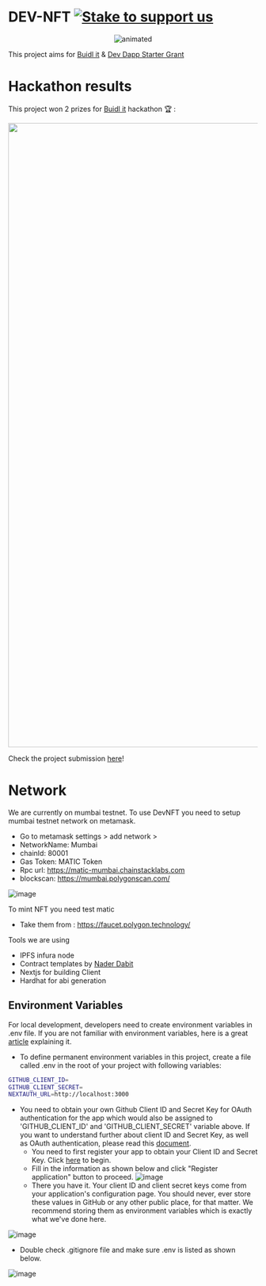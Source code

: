 # DEV-NFT [![Stake to support us](https://badge.devprotocol.xyz/0x803854e0676cd5892f6100eb452551D22e9c38ec/descriptive)](https://stakes.social/0x803854e0676cd5892f6100eb452551D22e9c38ec)


<p align="center">
  <img src="https://user-images.githubusercontent.com/50140834/168823877-14b29b62-1847-463a-af28-6ebd099435b5.png" alt="animated" />

</p>

This project aims for [Buidl it](https://buidlit.polygon.technology/) & [Dev Dapp Starter Grant](https://www.notion.so/Welcome-to-DEV-DAPP-STARTER-GRANTS-5cb95252f18540258111581ea54d8808)

# Hackathon results

This project won 2 prizes for [Buidl it](https://devfolio.co/submissions/devnft-210b) hackathon 🏆 :

<img width="1259" alt="" src="https://user-images.githubusercontent.com/50140834/147484853-81c5bae0-8a8a-40d8-bdcb-f50b795f59d1.png">

Check the project submission [here](https://devfolio.co/submissions/devnft-210b)!

# Network

We are currently on mumbai testnet. 
To use DevNFT you need to setup mumbai testnet network on metamask. 
- Go to metamask settings > add network > 
- NetworkName: 	Mumbai
- chainId:	80001
- Gas Token:	MATIC Token
- Rpc url: https://matic-mumbai.chainstacklabs.com
- blockscan: https://mumbai.polygonscan.com/

![image](https://user-images.githubusercontent.com/57281769/145784891-9902e059-59e8-442f-8ce1-ed7af6108784.png)

To mint NFT you need test matic 
- Take them from : https://faucet.polygon.technology/

Tools we are using
- IPFS infura node
- Contract templates by [Nader Dabit](https://github.com/dabit3)
- Nextjs for building Client
- Hardhat for abi generation

## Environment Variables
<!-- markdownlint-disable-next-line -->
For local development, developers need to create environment variables in .env file. If you are not familiar with environment variables, here is a great [article](https://medium.com/the-node-js-collection/making-your-node-js-work-everywhere-with-environment-variables-2da8cdf6e786) explaining it.
<!-- markdownlint-disable-next-line -->
- To define permanent environment variables in this project, create a file called .env in the root of your project with following variables:

```bash
GITHUB_CLIENT_ID=
GITHUB_CLIENT_SECRET=
NEXTAUTH_URL=http://localhost:3000
```
<!-- markdownlint-disable-next-line -->
- You need to obtain your own Github Client ID and Secret Key for OAuth authentication for the app which would also be assigned to 'GITHUB_CLIENT_ID' and 'GITHUB_CLIENT_SECRET' variable above. If you want to understand further about client ID and Secret Key, as well as OAuth authentication, please read this [document](https://docs.github.com/en/rest/guides/basics-of-authentication).
  - You need to first register your app to obtain your Client ID and Secret Key. Click [here](https://github.com/settings/applications/new) to begin.
  - Fill in the information as shown below and click "Register application" button to proceed.
![image](https://user-images.githubusercontent.com/38476995/151486332-b9223452-91ef-4b45-b96f-686db5015361.png)
  - There you have it. Your client ID and client secret keys come from your application's configuration page. You should never, ever store these values in GitHub or any other public place, for that matter. We recommend storing them as environment variables which is exactly what we've done here.
  
![image](https://user-images.githubusercontent.com/38476995/151487977-44958f32-bfdb-4efe-945a-0a428f6d5dcb.png)

- Double check .gitignore file and make sure .env is listed as shown below.

![image](https://user-images.githubusercontent.com/38476995/151290850-9cfe4b8d-d2db-4a90-a5e8-5f5e2f910706.png)
